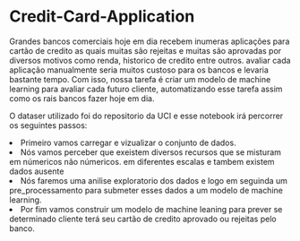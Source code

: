 # Credit-Card-Application

Grandes bancos comerciais hoje em dia recebem inumeras aplicações para cartão de credito as quais muitas são rejeitas e muitas são aprovadas por diversos motivos como renda, historico de credito entre outros. avaliar cada aplicação manualmente seria muitos custoso para os bancos e levaria bastante tempo. Com isso, nossa tarefa é criar um modelo de machine learning para avaliar cada futuro cliente, automatizando esse tarefa assim como os rais bancos fazer hoje em dia.

O dataser utilizado foi do repositorio da UCI e esse notebook irá percorrer os seguintes passos:

<li>Primeiro vamos carregar e vizualizar o conjunto de dados.</li>
<li>Nós vamos perceber que exeistem diversos recursos que se misturam em númericos não númericos. em diferentes escalas e tambem existem dados ausente</li>
<li>Nós faremos uma anilise exploratorio dos dados e logo em seguinda um pre_processamento para submeter esses dados a um modelo de machine learning.</li>
<li>Por fim vamos construir um modelo de machine leaning para prever se determinado cliente terá seu cartão de credito aprovado ou rejeitas pelo banco.</li>

